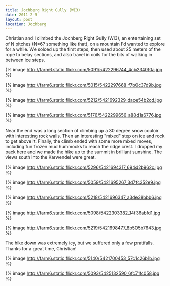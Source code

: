 ```yaml
---
title: Jochberg Right Gully (WI3)
date: 2011-2-5
layout: post
location: Jochberg
---
```


Christian and I climbed the Jochberg Right Gully (WI3), an entertaining
set of N pitches (N=6? something like that), on a mountain I'd wanted to
explore for a while. We soloed up the first steps, then used about 25 meters
of the rope to belay sections, and also travel in coils for the bits of
walking in between ice steps.
  
  
{% image http://farm6.static.flickr.com/5091/5422296744_4cb2340f0a.jpg %}
  
{% image http://farm6.static.flickr.com/5015/5422297668_f7b0c37d9b.jpg %}
  
{% image http://farm6.static.flickr.com/5212/5421692329_dace54b2cd.jpg %}
  
{% image http://farm6.static.flickr.com/5176/5422299656_a88d1a6776.jpg %}
  
  
Near the end was a long section of climbing up a 30 degree snow couloir
with interesting rock walls. Then an interesting "mixed" step on ice and
rock to get above it. Finally, the climb ended with some more mixed moves,
including fun frozen mud hummocks to reach the ridge crest. I dropped my
pack here and we made the hike up to the summit in brilliant sunshine.
The views south into the Karwendel were great.
  
  
  
{% image http://farm6.static.flickr.com/5296/5421694317_694d2b962c.jpg %}
  
{% image http://farm6.static.flickr.com/5059/5421695267_3d7fc352e9.jpg %}
  
{% image http://farm6.static.flickr.com/5218/5421696347_a3de38bbb6.jpg %}
  
{% image http://farm6.static.flickr.com/5098/5422303382_14f36abfd1.jpg %}
  
{% image http://farm6.static.flickr.com/5219/5421698477_8b505b7643.jpg %}
  
  
The hike down was extremely icy, but we suffered only a few prattfalls.
Thanks for a great time, Christian!
  
  
{% image http://farm6.static.flickr.com/5140/5421700453_57c1c26b1b.jpg %}
  
{% image http://farm6.static.flickr.com/5093/5425132590_6fc71fc058.jpg %}
